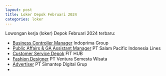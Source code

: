 ```yaml
---
layout: post
title: Loker Depok Februari 2024
categories: loker
---
```

Lowongan kerja (loker) Depok Februari 2024 terbaru:
- [Business Controller Manager](https://www.linkedin.com/jobs/view/3827857711) Indoprima Group
- [Public Affairs & GA Assistant Manager](https://www.linkedin.com/jobs/view/3815651563) PT Salam Pacific Indonesia Lines
- [Customer Service Depok](https://dealls.com/loker/customer-service-depok~fit-hub) FIT HUB
- [Fashion Designer](https://dealls.com/loker/fashion-designer-1~pt-ventura-semesta-wisata) PT Ventura Semesta Wisata
- [Advertiser](https://dealls.com/loker/advertiser-2~pt-simantep-digital-grup) PT Simantep Digital Grup
- 

